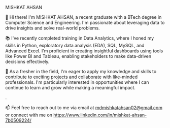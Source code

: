 MISHKAT AHSAN

👋 Hi there! I'm MISHKAT AHSAN, a recent graduate with a BTech degree in Computer Science and Engineering. I'm passionate about leveraging data to drive insights and solve real-world problems.

📚 I've recently completed training in Data Analytics, where I honed my skills in Python, exploratory data analysis (EDA), SQL, MySQL, and Advanced Excel. I'm proficient in creating insightful dashboards using tools like Power BI and Tableau, enabling stakeholders to make data-driven decisions effectively.

💼 As a fresher in the field, I'm eager to apply my knowledge and skills to contribute to exciting projects and collaborate with like-minded professionals. I'm particularly interested in opportunities where I can continue to learn and grow while making a meaningful impact.

.

📫 Feel free to reach out to me via email at mdmishkatahsan02@gmail.com or connect with me on https://www.linkedin.com/in/mishkat-ahsan-7b0509224/
